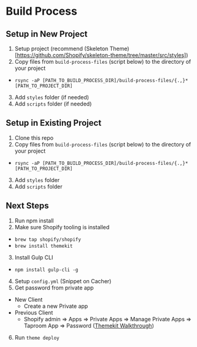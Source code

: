 # Build Process

## Setup in New Project

1. Setup project (recommend (Skeleton Theme)[https://github.com/Shopify/skeleton-theme/tree/master/src/styles])
2. Copy files from `build-process-files` (script below) to the directory of your project
- `rsync -aP [PATH_TO_BUILD_PROCESS_DIR]/build-process-files/{.,}* [PATH_TO_PROJECT_DIR]`
3. Add `styles` folder (if needed)
4. Add `scripts` folder (if needed)


## Setup in Existing Project

1. Clone this repo
2. Copy files from `build-process-files` (script below) to the directory of your project
- `rsync -aP [PATH_TO_BUILD_PROCESS_DIR]/build-process-files/{.,}* [PATH_TO_PROJECT_DIR]`
3. Add `styles` folder
4. Add `scripts` folder

## Next Steps

1. Run npm install
2. Make sure Shopify tooling is installed
- `brew tap shopify/shopify`
- `brew install themekit`
3. Install Gulp CLI
- `npm install gulp-cli -g`
4. Setup `config.yml` (Snippet on Cacher)
5. Get password from private app
- New Client
  - Create a new Private app
- Previous Client
  - Shopify admin => Apps => Private Apps => Manage Private Apps => Taproom App
    => Password ([Themekit Walkthrough](https://shopify.github.io/themekit/#get-api-access))

6. Run `theme deploy`

